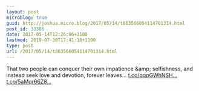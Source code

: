 ```yaml
---
layout: post
microblog: true
guid: http://joshua.micro.blog/2017/05/14/t863566054114701314.html
post_id: 33386
date: 2017-05-14T12:26:06+1100
lastmod: 2019-07-30T17:41:18+1100
type: post
url: /2017/05/14/t863566054114701314.html
---
```

That two people can conquer their own impatience &amp;amp; selfishness, and instead seek love and devotion, forever leaves… [t.co/qqpGWhNSH...](https://t.co/qqpGWhNSH8) [t.co/5aMqr66Z8...](https://t.co/5aMqr66Z8h)
